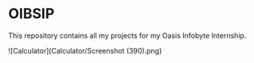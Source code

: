 # OIBSIP
This repository contains all my projects for my Oasis Infobyte Internship. 


![Calculator](Calculator/Screenshot (390).png)
